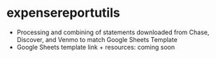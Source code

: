 # expensereportutils
* Processing and combining of statements downloaded from Chase, Discover, and Venmo to match Google Sheets Template
* Google Sheets template link + resources: coming soon

